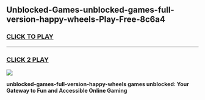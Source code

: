 
## Unblocked-Games-unblocked-games-full-version-happy-wheels-Play-Free-8c6a4
<h3>
<a href="https://premium76.site?title=unblocked-games-full-version-happy-wheels&ref=18A1">CLICK TO PLAY</a></h3>
<hr>

<h3>
<a href="https://premium76.site?title=unblocked-games-full-version-happy-wheels&ref=18A1">CLICK 2 PLAY</a>
  
</h3>

<a href="https://premium76.site?title=unblocked-games-full-version-happy-wheels&ref=18A1"><img src="https://clearcache.store/games.png"></a>


**unblocked-games-full-version-happy-wheels games unblocked: Your Gateway to Fun and Accessible Online Gaming**
